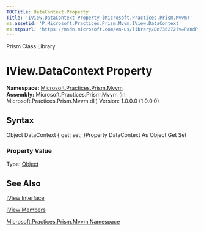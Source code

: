 ```yaml
---
TOCTitle: DataContext Property
Title: 'IView.DataContext Property (Microsoft.Practices.Prism.Mvvm)'
ms:assetid: 'P:Microsoft.Practices.Prism.Mvvm.IView.DataContext'
ms:mtpsurl: 'https://msdn.microsoft.com/en-us/library/Dn736272(v=PandP.50)'
---
```


Prism Class Library

IView.DataContext Property
==============================

**Namespace:** [Microsoft.Practices.Prism.Mvvm](https://msdn.microsoft.com/n:microsoft.practices.prism.mvvm)
**Assembly:** Microsoft.Practices.Prism.Mvvm (in Microsoft.Practices.Prism.Mvvm.dll) Version: 1.0.0.0 (1.0.0.0)

## Syntax


Object DataContext { get; set; }Property DataContext As Object Get Set
### Property Value

Type: [Object](http://msdn.microsoft.com/en-us/library/e5kfa45b)

See Also
--------


[IView Interface](https://msdn.microsoft.com/t:microsoft.practices.prism.mvvm.iview)

[IView Members](https://msdn.microsoft.com/allmembers.t:microsoft.practices.prism.mvvm.iview)

[Microsoft.Practices.Prism.Mvvm Namespace](https://msdn.microsoft.com/n:microsoft.practices.prism.mvvm)
